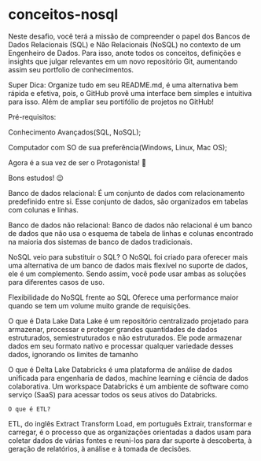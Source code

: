 # conceitos-nosql
Neste desafio, você terá a missão de compreender o papel dos Bancos de Dados Relacionais (SQL) e Não Relacionais (NoSQL) no contexto de um Engenheiro de Dados. Para isso, anote todos os conceitos, definições e insights que julgar relevantes em um novo repositório Git, aumentando assim seu portfolio de conhecimentos.

Super Dica: Organize tudo em seu README.md, é uma alternativa bem rápida e efetiva, pois, o GitHub provê uma interface bem simples e intuitiva para isso. Além de ampliar seu portifólio de projetos no GitHub!

Pré-requisitos:

Conhecimento Avançados(SQL, NoSQL);

Computador com SO de sua preferência(Windows, Linux, Mac OS);

Agora é a sua vez de ser o Protagonista! 🤩

Bons estudos! 😉


 Banco de dados relacional:
É um conjunto de dados com relacionamento predefinido entre si. Esse conjunto de dados, 
são organizados em tabelas com colunas e linhas.


 Banco de dados não relacional: 
Banco de dados não relacional é um banco de dados que não usa o esquema de tabela de 
linhas e colunas encontrado na maioria dos sistemas de banco de dados tradicionais.


 NoSQL veio para substituir o SQL?
O NoSQL foi criado para oferecer mais uma alternativa de um banco de dados mais flexível no suporte de dados, ele é um 
complemento. Sendo assim, você pode usar ambas 
as soluções para diferentes casos de uso.

 Flexibilidade do NoSQL frente ao SQL
Oferece uma performance maior quando se tem um volume muito grande de requisições.
 
  O que é Data Lake
 Data Lake é um repositório centralizado projetado para armazenar, processar e proteger grandes quantidades de dados
 estruturados, semiestruturados e não estruturados. Ele pode armazenar dados em seu formato nativo e processar qualquer
 variedade desses dados, ignorando os limites de tamanho
  
   O que é Delta Lake
  Databricks é uma plataforma de análise de dados unificada para engenharia de dados, machine learning e ciência de
  dados colaborativa. Um workspace Databricks é um ambiente de software como serviço (SaaS) para acessar todos os seus
  ativos do Databricks.
  
    O que é ETL?
   ETL, do inglês Extract Transform Load, em português Extrair, transformar e carregar, é o processo que as organizações
   orientadas a dados usam para coletar dados de várias fontes e reuni-los para dar suporte à descoberta, à geração de
   relatórios, à análise e à tomada de decisões.

